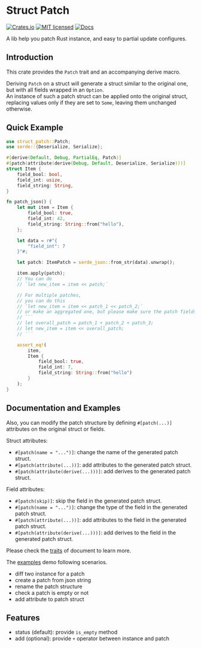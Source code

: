 # Struct Patch
[![Crates.io][crates-badge]][crate-url]
[![MIT licensed][mit-badge]][mit-url]
[![Docs][doc-badge]][doc-url]

A lib help you patch Rust instance, and easy to partial update configures.

## Introduction
This crate provides the `Patch` trait and an accompanying derive macro.

Deriving `Patch` on a struct will generate a struct similar to the original one, but with all fields wrapped in an `Option`.  
An instance of such a patch struct can be applied onto the original struct, replacing values only if they are set to `Some`, leaving them unchanged otherwise.

## Quick Example
```rust
use struct_patch::Patch;
use serde::{Deserialize, Serialize};

#[derive(Default, Debug, PartialEq, Patch)]
#[patch(attribute(derive(Debug, Default, Deserialize, Serialize)))]
struct Item {
    field_bool: bool,
    field_int: usize,
    field_string: String,
}

fn patch_json() {
    let mut item = Item {
        field_bool: true,
        field_int: 42,
        field_string: String::from("hello"),
    };

    let data = r#"{
        "field_int": 7
    }"#;

    let patch: ItemPatch = serde_json::from_str(data).unwrap();

    item.apply(patch);
    // You can do 
    // `let new_item = item << patch;`

    // For multiple patches,
    // you can do this
    // `let new_item = item << patch_1 << patch_2;`
    // or make an aggregated one, but please make sure the patch fields do not conflict, else will panic
    // ```
    // let overall_patch = patch_1 + patch_2 + patch_3;
    // let new_item = item << overall_patch;
    // ```

    assert_eq!(
        item,
        Item {
            field_bool: true,
            field_int: 7,
            field_string: String::from("hello")
        }
    );
}
```

## Documentation and Examples
Also, you can modify the patch structure by defining `#[patch(...)]` attributes on the original struct or fields.

Struct attributes:
- `#[patch(name = "...")]`: change the name of the generated patch struct.
- `#[patch(attribute(...))]`: add attributes to the generated patch struct.
- `#[patch(attribute(derive(...)))]`: add derives to the generated patch struct.

Field attributes: 
- `#[patch(skip)]`: skip the field in the generated patch struct.
- `#[patch(name = "...")]`: change the type of the field in the generated patch struct.
- `#[patch(attribute(...))]`: add attributes to the field in the generated patch struct.
- `#[patch(attribute(derive(...)))]`: add derives to the field in the generated patch struct.

Please check the [traits][doc-traits] of document to learn more.

The [examples][examples] demo following scenarios.
- diff two instance for a patch
- create a patch from json string
- rename the patch structure
- check a patch is empty or not
- add attribute to patch struct

## Features
- status (default): provide `is_empty` method
- add (optional): provide `+` operator between instance and patch


[crates-badge]: https://img.shields.io/crates/v/struct-patch.svg
[crate-url]: https://crates.io/crates/struct-patch
[mit-badge]: https://img.shields.io/badge/license-MIT-blue.svg
[mit-url]: https://github.com/yanganto/struct-patch/blob/readme/LICENSE
[doc-badge]: https://img.shields.io/badge/docs-rs-orange.svg
[doc-url]: https://docs.rs/struct-patch/
[doc-traits]: https://docs.rs/struct-patch/latest/struct_patch/traits/trait.Patch.html#container-attributes
[examples]: /struct-patch/examples
